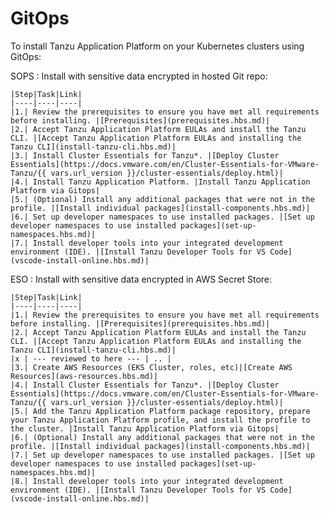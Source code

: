 # GitOps 

To install Tanzu Application Platform on your Kubernetes clusters using GitOps:

SOPS
: Install with sensitive data encrypted in hosted Git repo:

    |Step|Task|Link|
    |----|----|----|
    |1.| Review the prerequisites to ensure you have met all requirements before installing. |[Prerequisites](prerequisites.hbs.md)|
    |2.| Accept Tanzu Application Platform EULAs and install the Tanzu CLI. |[Accept Tanzu Application Platform EULAs and installing the Tanzu CLI](install-tanzu-cli.hbs.md)|
    |3.| Install Cluster Essentials for Tanzu*. |[Deploy Cluster Essentials](https://docs.vmware.com/en/Cluster-Essentials-for-VMware-Tanzu/{{ vars.url_version }}/cluster-essentials/deploy.html)|
    |4.| Install Tanzu Application Platform. |Install Tanzu Application Platform via Gitops|
    |5.| (Optional) Install any additional packages that were not in the profile. |[Install individual packages](install-components.hbs.md)|
    |6.| Set up developer namespaces to use installed packages. |[Set up developer namespaces to use installed packages](set-up-namespaces.hbs.md)|
    |7.| Install developer tools into your integrated development environment (IDE). |[Install Tanzu Developer Tools for VS Code](vscode-install-online.hbs.md)|

ESO
: Install with sensitive data encrypted in AWS Secret Store:

    |Step|Task|Link|
    |----|----|----|
    |1.| Review the prerequisites to ensure you have met all requirements before installing. |[Prerequisites](prerequisites.hbs.md)|
    |2.| Accept Tanzu Application Platform EULAs and install the Tanzu CLI. |[Accept Tanzu Application Platform EULAs and installing the Tanzu CLI](install-tanzu-cli.hbs.md)|
    |x | --- reviewed to here --- | .. |
    |3.| Create AWS Resources (EKS Cluster, roles, etc)|[Create AWS Resources](aws-resources.hbs.md)|
    |4.| Install Cluster Essentials for Tanzu*. |[Deploy Cluster Essentials](https://docs.vmware.com/en/Cluster-Essentials-for-VMware-Tanzu/{{ vars.url_version }}/cluster-essentials/deploy.html)|
    |5.| Add the Tanzu Application Platform package repository, prepare your Tanzu Application Platform profile, and install the profile to the cluster. |Install Tanzu Application Platform via Gitops|
    |6.| (Optional) Install any additional packages that were not in the profile. |[Install individual packages](install-components.hbs.md)|
    |7.| Set up developer namespaces to use installed packages. |[Set up developer namespaces to use installed packages](set-up-namespaces.hbs.md)|
    |8.| Install developer tools into your integrated development environment (IDE). |[Install Tanzu Developer Tools for VS Code](vscode-install-online.hbs.md)|

